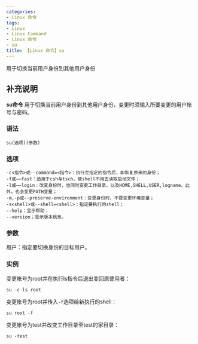 ```yaml
---
categories:
- Linux 命令
tags:
- Linux
- Linux Command
- Linux 命令
- su
title: 【Linux 命令】su
---
```


用于切换当前用户身份到其他用户身份

## 补充说明

**su命令** 用于切换当前用户身份到其他用户身份，变更时须输入所要变更的用户帐号与密码。

###  语法

```shell
su(选项)(参数)
```

###  选项

```shell
-c<指令>或--command=<指令>：执行完指定的指令后，即恢复原来的身份；
-f或——fast：适用于csh与tsch，使shell不用去读取启动文件；
-l或——login：改变身份时，也同时变更工作目录，以及HOME,SHELL,USER,logname。此外，也会变更PATH变量；
-m,-p或--preserve-environment：变更身份时，不要变更环境变量；
-s<shell>或--shell=<shell>：指定要执行的shell；
--help：显示帮助；
--version；显示版本信息。
```

###  参数

用户：指定要切换身份的目标用户。

###  实例

变更帐号为root并在执行ls指令后退出变回原使用者：

```shell
su -c ls root
```

变更帐号为root并传入`-f`选项给新执行的shell：

```shell
su root -f
```

变更帐号为test并改变工作目录至test的家目录：

```shell
su -test
```


<!-- Linux命令行搜索引擎：https://jaywcjlove.github.io/linux-command/ -->